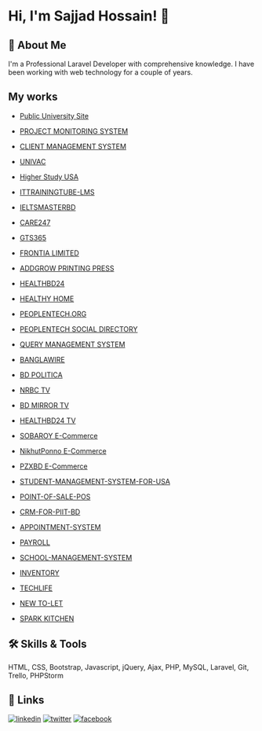 
# Hi, I'm Sajjad Hossain! 👋


## 🚀 About Me
I'm a Professional Laravel Developer with comprehensive knowledge. I have been working with web technology for a couple of years.


## My works
- [Public University Site](https://new.jkkniu.edu.bd/)
- [PROJECT MONITORING SYSTEM](https://upms.ugc.gov.bd/)
- [CLIENT MANAGEMENT SYSTEM](https://i.postimg.cc/mrpJFXpv/client-mgt-sys.png)

- [UNIVAC](https://univac.pntdns.com)
- [Higher Study USA](https://higherstudyusa.com)
- [ITTRAININGTUBE-LMS](https://ittrainingtube.com/v1)
- [IELTSMASTERBD](https://www.ieltsmasterbd.com)

- [CARE247](https://care247.tech)
- [GTS365](https://gts365.net)
- [FRONTIA LIMITED](https://frontia.com.bd)
- [ADDGROW PRINTING PRESS](https://addgrow.us)

- [HEALTHBD24](https://healthbd24.com)
- [HEALTHY HOME](http://www.healthyhomebd.com)

- [PEOPLENTECH.ORG](https://peoplentech.org)
- [PEOPLENTECH SOCIAL DIRECTORY](https://social.piit.us)
- [QUERY MANAGEMENT SYSTEM](https://apps.piit.us/quex)

- [BANGLAWIRE](https://banglawire.net)
- [BD POLITICA](https://bdpolitica.com)
- [NRBC TV](https://nrbc.tv)
- [BD MIRROR TV](https://bdmirror.tv)
- [HEALTHBD24 TV](https://healthbd24.tv)

- [SOBAROY E-Commerce](https://sobaroy.com)
- [NikhutPonno E-Commerce](https://nikhutponno.com)
- [PZXBD E-Commerce](https://pzxbd.com)

- [STUDENT-MANAGEMENT-SYSTEM-FOR-USA](https://i.postimg.cc/D0QC21w4/sms-for-usa-branches.png)
- [POINT-OF-SALE-POS](https://i.postimg.cc/020843PP/pnt-pos.png)
- [CRM-FOR-PIIT-BD](https://i.postimg.cc/QMy5TCy4/pnt-crm.png)
- [APPOINTMENT-SYSTEM](https://apps.piit.us/appointment)
- [PAYROLL](https://i.postimg.cc/W31W2dJ5/pnt-payroll.png)
- [SCHOOL-MANAGEMENT-SYSTEM](https://i.postimg.cc/t4LnqwZw/school-management-system.png)
- [INVENTORY](https://i.postimg.cc/YS0RZhLk/inventory.png)

- [TECHLIFE](https://www.techlife.com.bd)
- [NEW TO-LET](http://newtolet.com)
- [SPARK KITCHEN](https://apps.piit.us/restaurant)


## 🛠 Skills & Tools
HTML, CSS, Bootstrap, Javascript, jQuery, Ajax, PHP, MySQL, Laravel, Git, Trello, PHPStorm


## 🔗 Links
[![linkedin](https://img.shields.io/badge/linkedin-0A66C2?style=for-the-badge&logo=linkedin&logoColor=white)](https://www.linkedin.com/in/thesajjadlive/)
[![twitter](https://img.shields.io/badge/twitter-1DA1F2?style=for-the-badge&logo=twitter&logoColor=white)](https://twitter.com/thesajjadlive)
[![facebook](https://img.shields.io/badge/facebook-4267B2?style=for-the-badge&logo=facebook&logoColor=white)](https://www.facebook.com/thesajjadlive)
